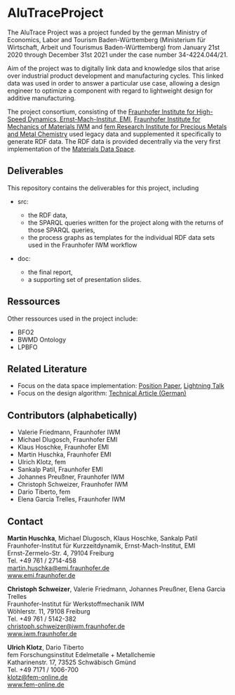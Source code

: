 # AluTraceProject
The AluTrace Project was a project funded by the german Ministry of Economics, Labor and Tourism Baden-Württemberg (Ministerium für Wirtschaft, Arbeit und Tourismus Baden-Württemberg) from January 21st 2020 through December 31st 2021 under the case number 34-4224.044/21. 

Aim of the project was to digitally link data and knowledge silos that arise over industrial product development and manufacturing cycles. This linked data was used in order to answer a particular use case, allowing a design engineer to optimize a component with regard to lightweight design for additive manufacturing. 

The project consortium, consisting of the [Fraunhofer Institute for High-Speed Dynamics, Ernst-Mach-Institut, EMI](https://www.emi.fraunhofer.de/en/business-units/automotive/research/digitales-datenmanagement.html), [Fraunhofer Institute for 
Mechanics of Materials IWM](https://www.iwm.fraunhofer.de/) and [fem Research Institute for Precious Metals and Metal Chemistry](https://www.fem-online.de/) used legacy data and supplemented it specifically to generate RDF data. The RDF data is provided decentrally via the very first implementation of the [Materials Data Space](https://www.materials.fraunhofer.de/de/strategische-initativen/materials-data-space-/aktuelles-/erste-mds-implementierung-.html).  

## Deliverables
This repository contains the deliverables for this project, including 
- src: 
  - the RDF data,   
  - the SPARQL queries written for the project along with the returns of those SPARQL queries, 
  - the process graphs as templates for the individual RDF data sets used in the Fraunhofer IWM workflow

- doc:
  - the final report, 
  - a supporting set of presentation slides.

## Ressources
Other ressources used in the project include:
- BFO2
- BWMD Ontology
- LPBFO

## Related Literature
-   Focus on the data space implementation: [Position Paper](https://www.trusts-data.eu/wp-content/uploads/2022/06/01-The-AluTrace-Use-Case-Harnessing-Lightweight-Design-Potentials-via-the-Materials-Data-Space.pdf), [Lightning Talk](https://www.youtube.com/watch?v=4FoApZMCrSw)
-   Focus on the design algorithm: [Technical Article (German)](https://www.ingenieur.de/fachmedien/wt-werkstattstechnik/fraunhofer-gesellschaft/leichtbau-datenvernetzung-fuer-additive-fertigung/)


## Contributors (alphabetically)

- Valerie Friedmann, Fraunhofer IWM  
- Michael Dlugosch, Fraunhofer EMI  
- Klaus Hoschke, Fraunhofer EMI  
- Martin Huschka, Fraunhofer EMI  
- Ulrich Klotz, fem  
- Sankalp Patil, Fraunhofer EMI  
- Johannes Preußner, Fraunhofer IWM  
- Christoph Schweizer, Fraunhofer IWM  
- Dario Tiberto, fem  
- Elena Garcia Trelles, Fraunhofer IWM  

## Contact

**Martin Huschka**, Michael Dlugosch, Klaus Hoschke, Sankalp Patil  
Fraunhofer-Institut für Kurzzeitdynamik, Ernst-Mach-Institut, EMI  
Ernst-Zermelo-Str. 4, 79104 Freiburg  
Tel. +49 761 / 2714-458  
martin.huschka@emi.fraunhofer.de  
www.emi.fraunhofer.de  

**Christoph Schweizer**, Valerie Friedmann, Johannes Preußner, Elena Garcia Trelles  
Fraunhofer-Institut für Werkstoffmechanik IWM  
Wöhlerstr. 11, 79108 Freiburg  
Tel. +49 761 / 5142-382  
christoph.schweizer@iwm.fraunhofer.de  
www.iwm.fraunhofer.de  

**Ulrich Klotz**, Dario Tiberto  
fem Forschungsinstitut Edelmetalle + Metallchemie  
Katharinenstr. 17, 73525 Schwäbisch Gmünd  
Tel. +49 7171 / 1006-700  
klotz@fem-online.de  
www.fem-online.de  




